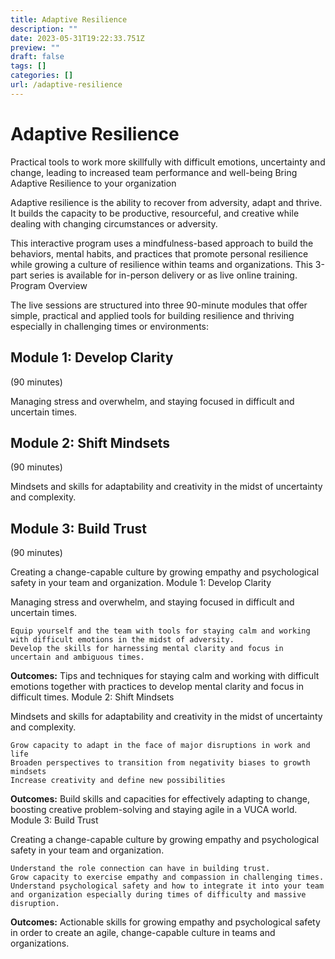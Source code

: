 ```yaml
---
title: Adaptive Resilience
description: ""
date: 2023-05-31T19:22:33.751Z
preview: ""
draft: false
tags: []
categories: []
url: /adaptive-resilience
---
```

# Adaptive Resilience

Practical tools to work more skillfully with difficult emotions, uncertainty and change, leading to increased team performance and well-being
Bring Adaptive Resilience to your organization

Adaptive resilience is the ability to recover from adversity, adapt and thrive. It builds the capacity to be productive, resourceful, and creative while dealing with changing circumstances or adversity.

This interactive program uses a mindfulness-based approach to build the behaviors, mental habits, and practices that promote personal resilience while growing a culture of resilience within teams and organizations. This 3-part series is available for in-person delivery or as live online training.
Program Overview

The live sessions are structured into three 90-minute modules that offer simple, practical and applied tools for building resilience and thriving especially in challenging times or environments:


## Module 1: Develop Clarity

(90 minutes)

Managing stress and overwhelm, and staying focused in difficult and uncertain times.


## Module 2: Shift Mindsets

(90 minutes)

Mindsets and skills for adaptability and creativity in the midst of uncertainty and complexity.


## Module 3: Build Trust

(90 minutes)

Creating a change-capable culture by growing empathy and psychological safety in your team and organization.
Module 1: Develop Clarity

Managing stress and overwhelm, and staying focused in difficult and uncertain times.

    Equip yourself and the team with tools for staying calm and working with difficult emotions in the midst of adversity.
    Develop the skills for harnessing mental clarity and focus in uncertain and ambiguous times.

**Outcomes:** Tips and techniques for staying calm and working with difficult emotions together with practices to develop mental clarity and focus in difficult times.
Module 2: Shift Mindsets

Mindsets and skills for adaptability and creativity in the midst of uncertainty and complexity.

    Grow capacity to adapt in the face of major disruptions in work and life
    Broaden perspectives to transition from negativity biases to growth mindsets
    Increase creativity and define new possibilities

**Outcomes:** Build skills and capacities for effectively adapting to change, boosting creative problem-solving and staying agile in a VUCA world.
Module 3: Build Trust

Creating a change-capable culture by growing empathy and psychological safety in your team and organization.

    Understand the role connection can have in building trust.
    Grow capacity to exercise empathy and compassion in challenging times.
    Understand psychological safety and how to integrate it into your team and organization especially during times of difficulty and massive disruption.

**Outcomes:** Actionable skills for growing empathy and psychological safety in order to create an agile, change-capable culture in teams and organizations.
